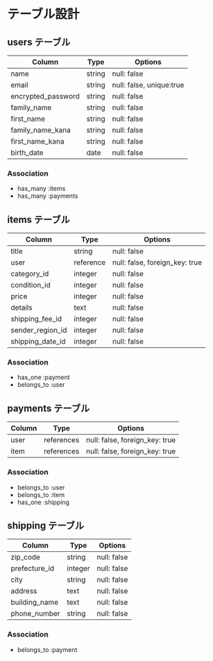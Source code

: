 # テーブル設計

## users テーブル

| Column   | Type   | Options     |
| -------- | ------ | ----------- |
| name     | string | null: false |
| email    | string | null: false, unique:true|
| encrypted_password | string | null: false |
| family_name | string | null: false |
| first_name | string | null: false |
| family_name_kana | string | null: false |
| first_name_kana | string | null: false |
| birth_date | date | null: false |



### Association

- has_many :items
- has_many :payments

## items テーブル

| Column | Type   | Options     |
| ------ | ------ | ----------- |
| title   | string | null: false |
| user | reference | null: false, foreign_key: true |
| category_id | integer | null: false |
| condition_id  | integer | null: false |
| price   | integer | null: false |
| details   | text | null: false |
| shipping_fee_id   | integer | null: false |
| sender_region_id | integer | null: false |
| shipping_date_id | integer | null: false |



### Association

- has_one :payment
- belongs_to :user





## payments テーブル

| Column  | Type       | Options                        |
| ------- | ---------- | ------------------------------ |
| user | references | null: false, foreign_key: true |
| item | references | null: false, foreign_key: true |


### Association

- belongs_to :user
- belongs_to :item
- has_one :shipping





## shipping テーブル

| Column | Type   | Options     |
| ------ | ------ | ----------- |
| zip_code   | string | null: false |
| prefecture_id  | integer | null: false |
| city   | string | null: false |
| address   | text | null: false |
| building_name   | text | null: false |
| phone_number   | string | null: false |


### Association

- belongs_to :payment


